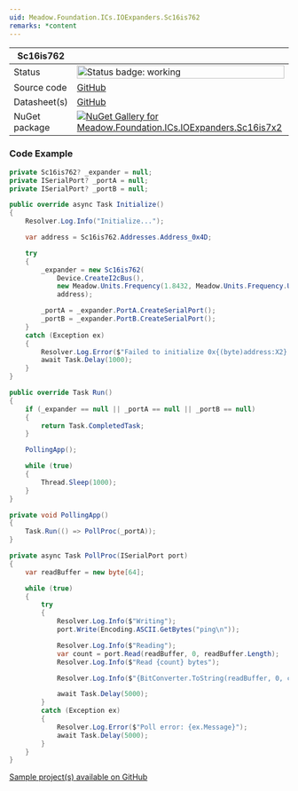 ```yaml
---
uid: Meadow.Foundation.ICs.IOExpanders.Sc16is762
remarks: *content
---
```


| Sc16is762 | |
|--------|--------|
| Status | <img src="https://img.shields.io/badge/Working-brightgreen" style="width: auto; height: -webkit-fill-available;" alt="Status badge: working" /> |
| Source code | [GitHub](https://github.com/WildernessLabs/Meadow.Foundation/tree/main/Source/Meadow.Foundation.Peripherals/ICs.IOExpanders.Sc16is7x2) |
| Datasheet(s) | [GitHub](https://github.com/WildernessLabs/Meadow.Foundation/tree/main/Source/Meadow.Foundation.Peripherals/ICs.IOExpanders.Sc16is7x2/Datasheet) |
| NuGet package | <a href="https://www.nuget.org/packages/Meadow.Foundation.ICs.IOExpanders.Sc16is7x2/" target="_blank"><img src="https://img.shields.io/nuget/v/Meadow.Foundation.ICs.IOExpanders.Sc16is7x2.svg?label=Meadow.Foundation.ICs.IOExpanders.Sc16is7x2" alt="NuGet Gallery for Meadow.Foundation.ICs.IOExpanders.Sc16is7x2" /></a> |
### Code Example

```csharp
private Sc16is762? _expander = null;
private ISerialPort? _portA = null;
private ISerialPort? _portB = null;

public override async Task Initialize()
{
    Resolver.Log.Info("Initialize...");

    var address = Sc16is762.Addresses.Address_0x4D;

    try
    {
        _expander = new Sc16is762(
            Device.CreateI2cBus(),
            new Meadow.Units.Frequency(1.8432, Meadow.Units.Frequency.UnitType.Megahertz),
            address);

        _portA = _expander.PortA.CreateSerialPort();
        _portB = _expander.PortB.CreateSerialPort();
    }
    catch (Exception ex)
    {
        Resolver.Log.Error($"Failed to initialize 0x{(byte)address:X2}: {ex.Message}");
        await Task.Delay(1000);
    }
}

public override Task Run()
{
    if (_expander == null || _portA == null || _portB == null)
    {
        return Task.CompletedTask;
    }

    PollingApp();

    while (true)
    {
        Thread.Sleep(1000);
    }
}

private void PollingApp()
{
    Task.Run(() => PollProc(_portA));
}

private async Task PollProc(ISerialPort port)
{
    var readBuffer = new byte[64];

    while (true)
    {
        try
        {
            Resolver.Log.Info($"Writing");
            port.Write(Encoding.ASCII.GetBytes("ping\n"));

            Resolver.Log.Info($"Reading");
            var count = port.Read(readBuffer, 0, readBuffer.Length);
            Resolver.Log.Info($"Read {count} bytes");

            Resolver.Log.Info($"{BitConverter.ToString(readBuffer, 0, count)}");

            await Task.Delay(5000);
        }
        catch (Exception ex)
        {
            Resolver.Log.Error($"Poll error: {ex.Message}");
            await Task.Delay(5000);
        }
    }
}
```

[Sample project(s) available on GitHub](https://github.com/WildernessLabs/Meadow.Foundation/tree/main/Source/Meadow.Foundation.Peripherals/ICs.IOExpanders.Sc16is7x2/Samples/Sc16is762_Sample)

